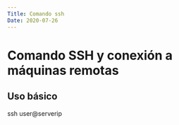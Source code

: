 ```yaml
---
Title: Comando ssh
Date: 2020-07-26
---
```


# Comando SSH y conexión a máquinas remotas

## Uso básico

ssh user@serverip

